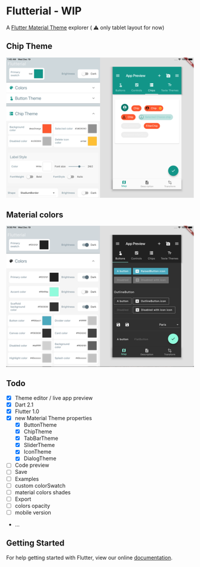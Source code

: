 # Flutterial - WIP 

A [Flutter Material Theme](https://docs.flutter.io/flutter/material/ThemeData-class.html) explorer ( :warning: only tablet layout for now) 

## Chip Theme

![screenshot](screenshot.png)

## Material colors

![screenshot2](screenshot2.png)

## Todo

- [x] Theme editor / live app preview
- [x] Dart 2.1
- [x] Flutter 1.0
- [x] new Material Theme properties
  - [x] ButtonTheme
  - [x] ChipTheme
  - [x] TabBarTheme
  - [x] SliderTheme
  - [x] IconTheme
  - [x] DialogTheme
- [ ] Code preview
- [ ] Save
- [ ] Examples
- [ ] custom colorSwatch
- [ ] material colors shades
- [ ] Export
- [ ] colors opacity
- [ ] mobile version
- ...

## Getting Started

For help getting started with Flutter, view our online
[documentation](http://flutter.io/).

